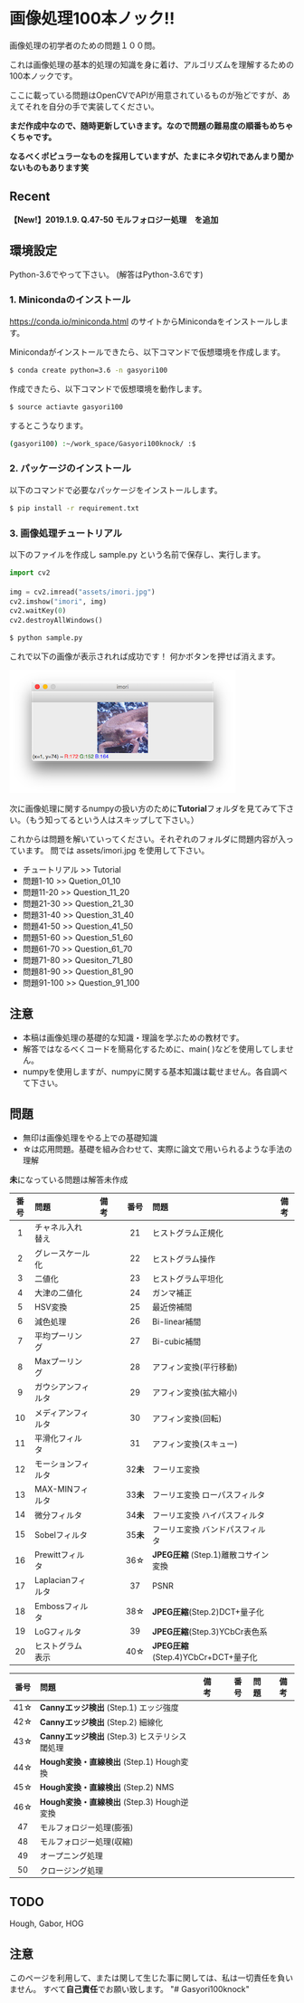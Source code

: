 # 画像処理100本ノック!!

画像処理の初学者のための問題１００問。

これは画像処理の基本的処理の知識を身に着け、アルゴリズムを理解するための100本ノックです。

ここに載っている問題はOpenCVでAPIが用意されているものが殆どですが、あえてそれを自分の手で実装してください。

**まだ作成中なので、随時更新していきます。なので問題の難易度の順番もめちゃくちゃです。**

**なるべくポピュラーなものを採用していますが、たまにネタ切れであんまり聞かないものもあります笑**

## Recent

**【New!】2019.1.9. Q.47-50 モルフォロジー処理　を追加**

## 環境設定

Python-3.6でやって下さい。
(解答はPython-3.6です)

### 1. Minicondaのインストール

https://conda.io/miniconda.html
のサイトからMinicondaをインストールします。

Minicondaがインストールできたら、以下コマンドで仮想環境を作成します。

```bash
$ conda create python=3.6 -n gasyori100
```

作成できたら、以下コマンドで仮想環境を動作します。

```bash
$ source actiavte gasyori100
```

するとこうなります。

```bash
(gasyori100) :~/work_space/Gasyori100knock/ :$ 
```

### 2. パッケージのインストール

以下のコマンドで必要なパッケージをインストールします。


```bash
$ pip install -r requirement.txt
```

### 3. 画像処理チュートリアル

以下のファイルを作成し sample.py という名前で保存し、実行します。

```python
import cv2

img = cv2.imread("assets/imori.jpg")
cv2.imshow("imori", img)
cv2.waitKey(0)
cv2.destroyAllWindows()
```

```bash
$ python sample.py
```

これで以下の画像が表示されれば成功です！
何かボタンを押せば消えます。


![](assets/sample.png)

次に画像処理に関するnumpyの扱い方のために**Tutorial**フォルダを見てみて下さい。（もう知ってるという人はスキップして下さい。）

これからは問題を解いていってください。それぞれのフォルダに問題内容が入っています。
問では assets/imori.jpg を使用して下さい。

- チュートリアル >> Tutorial
- 問題1-10  >> Quetion_01_10
- 問題11-20 >> Question_11_20
- 問題21-30 >> Question_21_30
- 問題31-40 >> Question_31_40
- 問題41-50 >> Question_41_50
- 問題51-60 >> Question_51_60
- 問題61-70 >> Question_61_70
- 問題71-80 >> Quesiton_71_80
- 問題81-90 >> Question_81_90
- 問題91-100 >> Question_91_100


## 注意

- 本稿は画像処理の基礎的な知識・理論を学ぶための教材です。
- 解答ではなるべくコードを簡易化するために、main( )などを使用してしません。
- numpyを使用しますが、numpyに関する基本知識は載せません。各自調べて下さい。


## 問題

- 無印は画像処理をやる上での基礎知識
- &#9734;は応用問題。基礎を組み合わせて、実際に論文で用いられるような手法の理解

**未**になっている問題は解答未作成

|番号|問題|備考||番号|問題|備考|
|:---:|:---|:---:|:---:|:---:|:---|:---:|
|1|チャネル入れ替え|  ||21|ヒストグラム正規化 |
|2|グレースケール化 | ||22|ヒストグラム操作 |
|3|二値化 | || 23|ヒストグラム平坦化 |
|4|大津の二値化 | || 24|ガンマ補正|
|5|HSV変換 | ||25|最近傍補間|
|6|減色処理 | ||26|Bi-linear補間|
|7|平均プーリング | ||27|Bi-cubic補間|
|8|Maxプーリング | ||28|アフィン変換(平行移動)|
|9|ガウシアンフィルタ | ||29|アフィン変換(拡大縮小)|
|10|メディアンフィルタ | ||30|アフィン変換(回転)|
|11|平滑化フィルタ | ||31|アフィン変換(スキュー)|
|12|モーションフィルタ | ||32**未**|フーリエ変換 ||
|13|MAX-MINフィルタ | ||33**未**|フーリエ変換 ローパスフィルタ|
|14|微分フィルタ | ||34**未**|フーリエ変換 ハイパスフィルタ|
|15|Sobelフィルタ | ||35**未**|フーリエ変換 バンドパスフィルタ|
|16|Prewittフィルタ | || 36&#9734;| **JPEG圧縮** (Step.1)離散コサイン変換 |
|17|Laplacianフィルタ | ||37| PSNR|
|18|Embossフィルタ | ||38&#9734;| **JPEG圧縮**(Step.2)DCT+量子化|
|19|LoGフィルタ | ||39|**JPEG圧縮**(Step.3)YCbCr表色系|
|20|ヒストグラム表示 ||| 40&#9734;|**JPEG圧縮**(Step.4)YCbCr+DCT+量子化 |


|番号|問題|備考||番号|問題|備考|
|:---:|:---|:---:|:---:|:---:|:---|:---:|
| 41&#9734; | **Cannyエッジ検出** (Step.1) エッジ強度 |
| 42&#9734; | **Cannyエッジ検出** (Step.2) 細線化 |
| 43&#9734; | **Cannyエッジ検出** (Step.3) ヒステリシス閾処理 |
| 44&#9734; | **Hough変換・直線検出** (Step.1) Hough変換 |
| 45&#9734; | **Hough変換・直線検出** (Step.2) NMS |
| 46&#9734; | **Hough変換・直線検出** (Step.3) Hough逆変換 |
| 47 |モルフォロジー処理(膨張) |
| 48 |モルフォロジー処理(収縮) |
| 49 |オープニング処理 |
| 50 |クロージング処理 |

## TODO

Hough, Gabor, HOG

## 注意

このページを利用して、または関して生じた事に関しては、私は一切責任を負いません。
すべて**自己責任**でお願い致します。
"# Gasyori100knock" 
